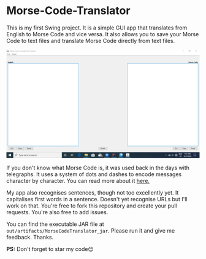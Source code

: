 # Morse-Code-Translator

This is my first Swing project. It is a simple GUI app that translates from English to Morse Code and vice versa. It also allows you to save your Morse Code to text files and translate Morse Code directly from text files.

![Screenshot](https://github.com/chidiadi01/Morse-Code-Translator/blob/master/Screenshot%20(52).png)

If you don't know what Morse Code is, it was used back in the days with telegraphs. It uses a system of dots and dashes to encode messages character by character. You can read more about it [here.](https://en.m.wikipedia.org/wiki/Morse_code)

My app also recognises sentences, though not too excellently yet. It capitalises first words in a sentence. Doesn't yet recognise URLs but I'll work on that. You're free to fork this repository and create your pull requests. You're also free to add issues.

You can find the executable JAR file at `out/artifacts/MorseCodeTranslator_jar`. Please run it and give me feedback. Thanks.

**PS:** Don't forget to star my code😊

